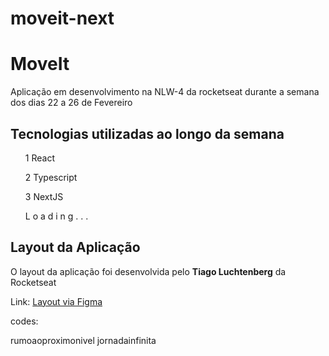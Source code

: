 # moveit-next

<h1> MoveIt </h1>

<span>Aplicação em desenvolvimento na NLW-4 da rocketseat
durante a semana dos dias 22 a 26 de Fevereiro </span>

<h2> Tecnologias utilizadas ao longo da semana </h2>

<ol>1 React </ol>
<ol>2 Typescript </ol>
<ol>3 NextJS </ol>
<ol> L o a d i n g . . .  </ol>

<h2> Layout da Aplicação </h2>
<span> O layout da aplicação foi desenvolvida pelo <strong>Tiago Luchtenberg</strong> da Rocketseat</span>

<span>Link:</span>
<a href="https://www.figma.com/file/bzhGEsKA2QJKiMuVZBt7K8/Move.it-1.0-(Copy)?node-id=160%3A2761">
Layout via Figma
</a>


codes:

rumoaoproximonivel
jornadainfinita
